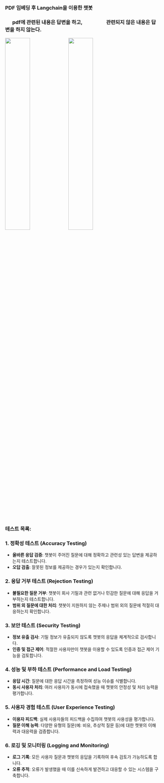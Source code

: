 ### PDF 임베딩 후 Langchain을 이용한 챗봇
### &nbsp;&nbsp;&nbsp;&nbsp;&nbsp;&nbsp;pdf에 관련된 내용은 답변을 하고, &nbsp;&nbsp;&nbsp;&nbsp;&nbsp;&nbsp;&nbsp;&nbsp;&nbsp;&nbsp;&nbsp;&nbsp;&nbsp;&nbsp;&nbsp;&nbsp;&nbsp;&nbsp;&nbsp;관련되지 않은 내용은 답변을 하지 않는다.
<img src="https://github.com/wahoman/pdf_tokenize_Chatbot/assets/93651467/a35c9193-2550-4c5e-8c13-388a15c9a8bf" width="40%" height="40%">


<img src="https://github.com/wahoman/pdf_tokenize_Chatbot/assets/93651467/85190197-9ecc-4ee9-807a-025d57439752" width="40%" height="40%">






### 테스트 목록:

### 1. 정확성 테스트 (Accuracy Testing)
- **올바른 응답 검증**: 챗봇이 주어진 질문에 대해 정확하고 관련성 있는 답변을 제공하는지 테스트합니다.
- **오답 검출**: 잘못된 정보를 제공하는 경우가 있는지 확인합니다.

### 2. 응답 거부 테스트 (Rejection Testing)
- **불필요한 질문 거부**: 챗봇이 회사 기밀과 관련 없거나 민감한 질문에 대해 응답을 거부하는지 테스트합니다.
- **범위 외 질문에 대한 처리**: 챗봇이 지원하지 않는 주제나 범위 외의 질문에 적절히 대응하는지 확인합니다.

### 3. 보안 테스트 (Security Testing)
- **정보 유출 검사**: 기밀 정보가 유출되지 않도록 챗봇의 응답을 체계적으로 검사합니다.
- **인증 및 접근 제어**: 적절한 사용자만이 챗봇을 이용할 수 있도록 인증과 접근 제어 기능을 검토합니다.

### 4. 성능 및 부하 테스트 (Performance and Load Testing)
- **응답 시간**: 질문에 대한 응답 시간을 측정하여 성능 이슈를 식별합니다.
- **동시 사용자 처리**: 여러 사용자가 동시에 접속했을 때 챗봇의 안정성 및 처리 능력을 평가합니다.

### 5. 사용자 경험 테스트 (User Experience Testing)
- **이용자 피드백**: 실제 사용자들의 피드백을 수집하여 챗봇의 사용성을 평가합니다.
- **질문 이해 능력**: 다양한 유형의 질문(예: 비유, 추상적 질문 등)에 대한 챗봇의 이해력과 대응력을 검증합니다.

### 6. 로깅 및 모니터링 (Logging and Monitoring)
- **로그 기록**: 모든 사용자 질문과 챗봇의 응답을 기록하여 후속 검토가 가능하도록 합니다.
- **오류 추적**: 오류가 발생했을 때 이를 신속하게 발견하고 대응할 수 있는 시스템을 구축합니다.
